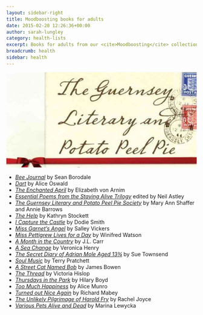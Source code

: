 ```yaml
---
layout: sidebar-right
title: Moodboosting books for adults
date: 2015-02-20 12:26:36+00:00
author: sarah-lungley
category: health-lists
excerpt: Books for adults from our <cite>Moodboosting</cite> collection.
breadcrumb: health
sidebar: health
---
```

![The Guernsey Literary and Potato Peel Pie Society by Mary Ann Shaffer and Annie Barrows](/images/featured/featured-the-guernsey-literary-and-potato-peel-pie.jpg)

* [<cite>Bee Journal</cite>](https://suffolk.spydus.co.uk/cgi-bin/spydus.exe/ENQ/OPAC/BIBENQ?BRN=232376) by Sean Borodale
* [<cite>Dart</cite>](https://suffolk.spydus.co.uk/cgi-bin/spydus.exe/ENQ/OPAC/BIBENQ?BRN=159072) by Alice Oswald
* [<cite>The Enchanted April</cite>](https://suffolk.spydus.co.uk/cgi-bin/spydus.exe/ENQ/OPAC/BIBENQ?BRN=53861) by Elizabeth von Arnim
* [<cite>Essential Poems from the Staying Alive Trilogy</cite>](https://suffolk.spydus.co.uk/cgi-bin/spydus.exe/ENQ/OPAC/BIBENQ?BRN=658066) edited by Neil Astley
* [<cite>The Guernsey Literary and Potato Peel Pie Society</cite>](https://suffolk.spydus.co.uk/cgi-bin/spydus.exe/ENQ/OPAC/BIBENQ?BRN=2381197) by Mary Ann Shaffer and Annie Barrows
* [<cite>The Help</cite>](https://suffolk.spydus.co.uk/cgi-bin/spydus.exe/ENQ/OPAC/BIBENQ?BRN=46973) by Kathryn Stockett
* [<cite>I Capture the Castle</cite>](https://suffolk.spydus.co.uk/cgi-bin/spydus.exe/ENQ/OPAC/BIBENQ?BRN=2006878) by Dodie Smith
* [<cite>Miss Garnet&#8217;s Angel</cite>](https://suffolk.spydus.co.uk/cgi-bin/spydus.exe/ENQ/OPAC/BIBENQ?BRN=40714) by Salley Vickers
* [<cite>Miss Pettigrew Lives for a Day</cite>](https://suffolk.spydus.co.uk/cgi-bin/spydus.exe/ENQ/OPAC/BIBENQ?BRN=421614) by Winifred Watson
* [<cite>A Month in the Country</cite>](https://suffolk.spydus.co.uk/cgi-bin/spydus.exe/ENQ/OPAC/BIBENQ?BRN=473828) by J.L. Carr
* [<cite>A Sea Change</cite>](https://suffolk.spydus.co.uk/cgi-bin/spydus.exe/ENQ/OPAC/BIBENQ?BRN=1306195) by Veronica Henry
* [<cite>The Secret Diary of Adrian Mole Aged 13¾</cite>](https://suffolk.spydus.co.uk/cgi-bin/spydus.exe/ENQ/OPAC/BIBENQ?BRN=49013) by Sue Townsend
* [<cite>Soul Music</cite>](https://suffolk.spydus.co.uk/cgi-bin/spydus.exe/ENQ/OPAC/BIBENQ?BRN=1307034) by Terry Pratchett
* [<cite>A Street Cat Named Bob</cite>](https://suffolk.spydus.co.uk/cgi-bin/spydus.exe/ENQ/OPAC/BIBENQ?BRN=1976423) by James Bowen
* [<cite>The Thread</cite>](https://suffolk.spydus.co.uk/cgi-bin/spydus.exe/ENQ/OPAC/BIBENQ?BRN=425335) by Victoria Hislop
* [<cite>Thursdays in the Park</cite>](https://suffolk.spydus.co.uk/cgi-bin/spydus.exe/ENQ/OPAC/BIBENQ?BRN=376056) by Hilary Boyd
* [<cite>Too Much Happiness</cite>](https://suffolk.spydus.co.uk/cgi-bin/spydus.exe/ENQ/OPAC/BIBENQ?BRN=239935) by Alice Munro
* [<cite>Turned out Nice Again</cite>](https://suffolk.spydus.co.uk/cgi-bin/spydus.exe/ENQ/OPAC/BIBENQ?BRN=1322019) by Richard Mabey
* [<cite>The Unlikely Pilgrimage of Harold Fry</cite>](https://suffolk.spydus.co.uk/cgi-bin/spydus.exe/ENQ/OPAC/BIBENQ?BRN=1289431) by Rachel Joyce
* [<cite>Various Pets Alive and Dead</cite>](https://suffolk.spydus.co.uk/cgi-bin/spydus.exe/ENQ/OPAC/BIBENQ?BRN=1302158) by Marina Lewycka
